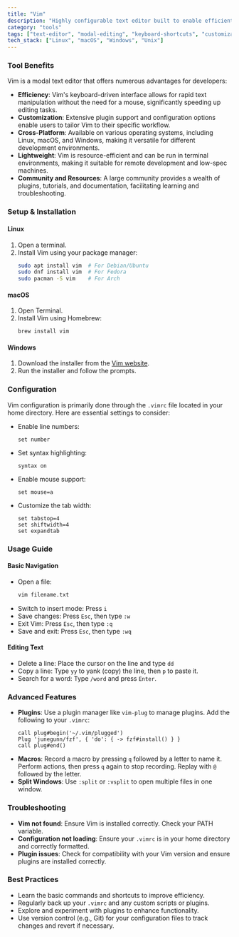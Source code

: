 ```yaml
---
title: "Vim"
description: "Highly configurable text editor built to enable efficient text editing with powerful keyboard-driven capabilities."
category: "tools"
tags: ["text-editor", "modal-editing", "keyboard-shortcuts", "customizable", "terminal", "performance"]
tech_stack: ["Linux", "macOS", "Windows", "Unix"]
---
```


### Tool Benefits
Vim is a modal text editor that offers numerous advantages for developers:
- **Efficiency**: Vim's keyboard-driven interface allows for rapid text manipulation without the need for a mouse, significantly speeding up editing tasks.
- **Customization**: Extensive plugin support and configuration options enable users to tailor Vim to their specific workflow.
- **Cross-Platform**: Available on various operating systems, including Linux, macOS, and Windows, making it versatile for different development environments.
- **Lightweight**: Vim is resource-efficient and can be run in terminal environments, making it suitable for remote development and low-spec machines.
- **Community and Resources**: A large community provides a wealth of plugins, tutorials, and documentation, facilitating learning and troubleshooting.

### Setup & Installation
#### Linux
1. Open a terminal.
2. Install Vim using your package manager:
   ```bash
   sudo apt install vim  # For Debian/Ubuntu
   sudo dnf install vim  # For Fedora
   sudo pacman -S vim    # For Arch
   ```

#### macOS
1. Open Terminal.
2. Install Vim using Homebrew:
   ```bash
   brew install vim
   ```

#### Windows
1. Download the installer from the [Vim website](https://www.vim.org/download.php).
2. Run the installer and follow the prompts.

### Configuration
Vim configuration is primarily done through the `.vimrc` file located in your home directory. Here are essential settings to consider:
- Enable line numbers:
  ```vim
  set number
  ```
- Set syntax highlighting:
  ```vim
  syntax on
  ```
- Enable mouse support:
  ```vim
  set mouse=a
  ```
- Customize the tab width:
  ```vim
  set tabstop=4
  set shiftwidth=4
  set expandtab
  ```

### Usage Guide
#### Basic Navigation
- Open a file:
  ```bash
  vim filename.txt
  ```
- Switch to insert mode: Press `i`
- Save changes: Press `Esc`, then type `:w`
- Exit Vim: Press `Esc`, then type `:q`
- Save and exit: Press `Esc`, then type `:wq`

#### Editing Text
- Delete a line: Place the cursor on the line and type `dd`
- Copy a line: Type `yy` to yank (copy) the line, then `p` to paste it.
- Search for a word: Type `/word` and press `Enter`.

### Advanced Features
- **Plugins**: Use a plugin manager like `vim-plug` to manage plugins. Add the following to your `.vimrc`:
  ```vim
  call plug#begin('~/.vim/plugged')
  Plug 'junegunn/fzf', { 'do': { -> fzf#install() } }
  call plug#end()
  ```
- **Macros**: Record a macro by pressing `q` followed by a letter to name it. Perform actions, then press `q` again to stop recording. Replay with `@` followed by the letter.
- **Split Windows**: Use `:split` or `:vsplit` to open multiple files in one window.

### Troubleshooting
- **Vim not found**: Ensure Vim is installed correctly. Check your PATH variable.
- **Configuration not loading**: Ensure your `.vimrc` is in your home directory and correctly formatted.
- **Plugin issues**: Check for compatibility with your Vim version and ensure plugins are installed correctly.

### Best Practices
- Learn the basic commands and shortcuts to improve efficiency.
- Regularly back up your `.vimrc` and any custom scripts or plugins.
- Explore and experiment with plugins to enhance functionality.
- Use version control (e.g., Git) for your configuration files to track changes and revert if necessary.